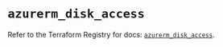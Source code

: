 # `azurerm_disk_access`

Refer to the Terraform Registry for docs: [`azurerm_disk_access`](https://registry.terraform.io/providers/hashicorp/azurerm/4.19.0/docs/resources/disk_access).
